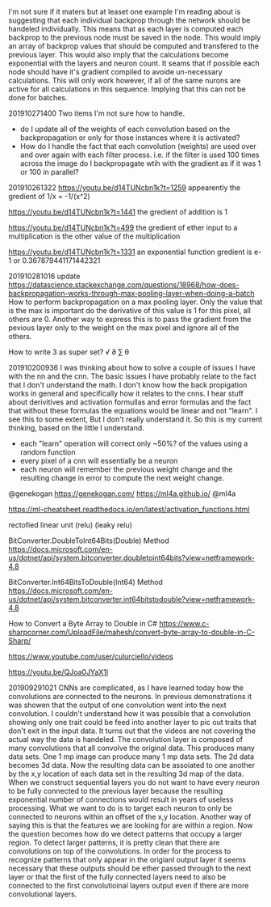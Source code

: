 ﻿

I'm not sure if it maters but at leaset one example I'm reading about is suggesting that each individual backprop
through the network should be handeled individually. This means that as each layer is computed each backprop to the 
previous node must be saved in the node. This would imply an array of backprop values that should be computed and 
transfered to the previous layer. This would also imply that the calculations become exponential with the layers 
and neuron count. It seams that if possible each node should have it's gradient compiled to avoide un-necessary 
calculations. This will only work however, if all of the same nurons are active for all calculations in this 
sequence. Implying that this can not be done for batches.

201910271400
Two items I'm not sure how to handle.
 - do I update all of the weights of each convolution based on the backpropagation or only for those instances
 where it is activated?
 - How do I handle the fact that each convolution (weights) are used over and over again with each filter 
 process. i.e. if the filter is used 100 times across the image do I backpropagate wtih with the gradient as if 
 it was 1 or 100 in parallel?

 201910261322
https://youtu.be/d14TUNcbn1k?t=1259
appearently the gredient of 1/x = -1/(x^2)

https://youtu.be/d14TUNcbn1k?t=1441
the gredient of addition is 1

https://youtu.be/d14TUNcbn1k?t=499
the gredient of ether input to a multiplication is the other value of the multiplication

https://youtu.be/d14TUNcbn1k?t=1331
an exponential function gredient is e-1 or 0.367879441171442321

201910281016 update
https://datascience.stackexchange.com/questions/18968/how-does-backpropagation-works-through-max-pooling-layer-when-doing-a-batch
How to perform backpropagation on a max pooling layer.
Only the value that is the max is important do the derivative of this value is 1 for this
pixel, all others are 0. Another way to express this is to pass the gradient from the pevious
layer only to the weight on the max pixel and ignore all of the others.

How to write 3 as super set?
√
∂
∑
θ



201910200936
I was thinking about how to solve a couple of issues I have with the nn and the cnn. The basic issues I have
probably relate to the fact that I don't understand the math. I don't know how the back propigation works in 
general and specifically how it relates to the cnns. I hear stuff about derivitives and activation formullas 
and error formulas and the fact that without these formulas the equations would be linear and not "learn". I 
see this to some extent, But I don't really understand it. So this is my current thinking, based on the little 
I understand. 
 - each "learn" operation will correct only ~50%? of the values using a random function
 - every pixel of a cnn will essentially be a neuron
 - each neuron will remember the previous weight change and the resulting change in error to compute the next 
 weight change.


@genekogan
https://genekogan.com/
https://ml4a.github.io/
@ml4a


https://ml-cheatsheet.readthedocs.io/en/latest/activation_functions.html

rectofied linear unit (relu) (leaky relu)

BitConverter.DoubleToInt64Bits(Double) Method
https://docs.microsoft.com/en-us/dotnet/api/system.bitconverter.doubletoint64bits?view=netframework-4.8

BitConverter.Int64BitsToDouble(Int64) Method
https://docs.microsoft.com/en-us/dotnet/api/system.bitconverter.int64bitstodouble?view=netframework-4.8

How to Convert a Byte Array to Double in C#
https://www.c-sharpcorner.com/UploadFile/mahesh/convert-byte-array-to-double-in-C-Sharp/

https://www.youtube.com/user/culurciello/videos

https://youtu.be/QJoa0JYaX1I


201909291021
CNNs are complicated, as I have learned today how the convolutions are connected to the neurons. In previous 
demonstrations it was showen that the output of one convolution went into the next convolution. I couldn't 
understand how it was possible that a convolution showing only one trait could be feed into another layer to pic
out traits that don't exit in the input data. It turns out that the videos are not covering the actual way the data
is handeled. The convolution layer is composed of many convolutions that all convolve the original data. This 
produces many data sets. One 1 mp image can produce many 1 mp data sets. The 2d data becomes 3d data. Now the 
resulting data can be assoiated to one another by the x,y location of each data set in the resulting 3d map of 
the data. When we construct sequential layers you do not want to have every neuron to be fully connected to the 
previous layer because the resulting exponential number of connections would result in years of useless processing. 
What we want to do is to target each neuron to only be connected to neurons within an offset of the x,y location. 
Another way of saying this is that the features we are looking for are within a region. Now the question becomes 
how do we detect patterns that occupy a larger region. To detect larger patterns, it is pretty clean that there are 
convolutions on top of the convolutions. In order for the process to recognize patterns that only appear in the 
origianl output layer it seems necessary that these outputs should be ether passed through to the next layer or 
that the first of the fully connected layers need to also be connected to the first convolutioinal layers output even 
if there are more convolutional layers. 

